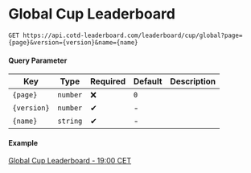 # Global Cup Leaderboard

```http
GET https://api.cotd-leaderboard.com/leaderboard/cup/global?page={page}&version={version}&name={name}
```

#### Query Parameter

| Key         | Type     | Required | Default | Description |
| ----------- | -------- | -------- | ------- | ----------- |
| `{page}`    | `number` | ❌       | `0`     |             |
| `{version}` | `number` | ✔        | -       |             |
| `{name}`    | `string` | ✔        | -       |             |

#### Example

[Global Cup Leaderboard - 19:00 CET](https://api.cotd-leaderboard.com/leaderboard/cup/global?page=0&version=1)
